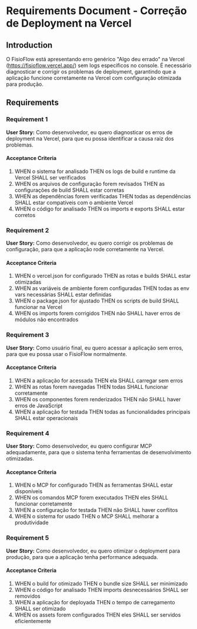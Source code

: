 # Requirements Document - Correção de Deployment na Vercel

## Introduction

O FisioFlow está apresentando erro genérico "Algo deu errado" na Vercel (https://fisioflow.vercel.app/) sem logs específicos no console. É necessário diagnosticar e corrigir os problemas de deployment, garantindo que a aplicação funcione corretamente na Vercel com configuração otimizada para produção.

## Requirements

### Requirement 1

**User Story:** Como desenvolvedor, eu quero diagnosticar os erros de deployment na Vercel, para que eu possa identificar a causa raiz dos problemas.

#### Acceptance Criteria

1. WHEN o sistema for analisado THEN os logs de build e runtime da Vercel SHALL ser verificados
2. WHEN os arquivos de configuração forem revisados THEN as configurações de build SHALL estar corretas
3. WHEN as dependências forem verificadas THEN todas as dependências SHALL estar compatíveis com o ambiente Vercel
4. WHEN o código for analisado THEN os imports e exports SHALL estar corretos

### Requirement 2

**User Story:** Como desenvolvedor, eu quero corrigir os problemas de configuração, para que a aplicação rode corretamente na Vercel.

#### Acceptance Criteria

1. WHEN o vercel.json for configurado THEN as rotas e builds SHALL estar otimizadas
2. WHEN as variáveis de ambiente forem configuradas THEN todas as env vars necessárias SHALL estar definidas
3. WHEN o package.json for ajustado THEN os scripts de build SHALL funcionar na Vercel
4. WHEN os imports forem corrigidos THEN não SHALL haver erros de módulos não encontrados

### Requirement 3

**User Story:** Como usuário final, eu quero acessar a aplicação sem erros, para que eu possa usar o FisioFlow normalmente.

#### Acceptance Criteria

1. WHEN a aplicação for acessada THEN ela SHALL carregar sem erros
2. WHEN as rotas forem navegadas THEN todas SHALL funcionar corretamente
3. WHEN os componentes forem renderizados THEN não SHALL haver erros de JavaScript
4. WHEN a aplicação for testada THEN todas as funcionalidades principais SHALL estar operacionais

### Requirement 4

**User Story:** Como desenvolvedor, eu quero configurar MCP adequadamente, para que o sistema tenha ferramentas de desenvolvimento otimizadas.

#### Acceptance Criteria

1. WHEN o MCP for configurado THEN as ferramentas SHALL estar disponíveis
2. WHEN os comandos MCP forem executados THEN eles SHALL funcionar corretamente
3. WHEN a configuração for testada THEN não SHALL haver conflitos
4. WHEN o sistema for usado THEN o MCP SHALL melhorar a produtividade

### Requirement 5

**User Story:** Como desenvolvedor, eu quero otimizar o deployment para produção, para que a aplicação tenha performance adequada.

#### Acceptance Criteria

1. WHEN o build for otimizado THEN o bundle size SHALL ser minimizado
2. WHEN o código for analisado THEN imports desnecessários SHALL ser removidos
3. WHEN a aplicação for deployada THEN o tempo de carregamento SHALL ser otimizado
4. WHEN os assets forem configurados THEN eles SHALL ser servidos eficientemente